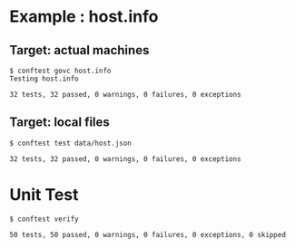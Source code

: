 # Example : host.info

## Target: actual machines

```
$ conftest govc host.info
Testing host.info

32 tests, 32 passed, 0 warnings, 0 failures, 0 exceptions
```

## Target: local files

```
$ conftest test data/host.json

32 tests, 32 passed, 0 warnings, 0 failures, 0 exceptions
```

# Unit Test

```
$ conftest verify

50 tests, 50 passed, 0 warnings, 0 failures, 0 exceptions, 0 skipped
```

